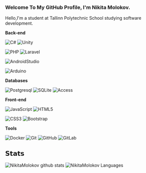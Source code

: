 ### Welcome To My GitHub Profile, I'm Nikita Molokov.
Hello,I'm a student at Tallinn Polytechnic School studying software development.

**Back-end**

![С#](https://img.shields.io/badge/C%23-239120?style=for-the-badge&logo=c-sharp&logoColor=white)
![Unity](https://img.shields.io/badge/Unity-100000?style=for-the-badge&logo=unity&logoColor=white)

![PHP](https://img.shields.io/badge/-PHP-%234B32C3?style=flat-square&logo=PHP)
![Laravel](https://img.shields.io/badge/Laravel-FF2D20?style=for-the-badge&logo=laravel&logoColor=white)

![AndroidStudio](https://img.shields.io/badge/AndroidStudio-3DDC84?style=for-the-badge&logo=android&logoColor=white)

![Arduino](https://img.shields.io/badge/Arduino-009297?style=for-the-badge&logo=Arduino&logoColor=white)

**Databases**

![Postgresql](https://img.shields.io/badge/-Postgresql-%232c3e50?style=flat-square&logo=Postgresql)
![SQLite](https://img.shields.io/badge/SQLite-07405E?style=for-the-badge&logo=sqlite&logoColor=white)
![Access](https://img.shields.io/badge/Microsoft_Access-A4373A?style=for-the-badge&logo=microsoft-access&logoColor=white)

**Front-end**

![JavaScript](https://img.shields.io/badge/-JavaScript-%23F7DF1C?style=flat-square&logo=javascript&logoColor=000000&labelColor=%23F7DF1C&color=%23FFCE5A)
![HTML5](https://img.shields.io/badge/-HTML5-%23E44D27?style=flat-square&logo=html5&logoColor=ffffff)

![CSS3](https://img.shields.io/badge/-CSS3-%231572B6?style=flat-square&logo=css3)
![Bootstrap](https://img.shields.io/badge/-Bootstrap-%231572B6?style=flat-square&logo=Bootstrap)

**Tools**

![Docker](https://img.shields.io/badge/-Docker-46a2f1?style=flat-square&logo=docker&logoColor=white)
![Git](https://img.shields.io/badge/-Git-black?style=flat-square&logo=git)
![GitHub](https://img.shields.io/badge/-GitHub-181717?style=flat-square&logo=github)
![GitLab](https://img.shields.io/badge/-GitLab-FCA121?style=flat-square&logo=gitlab)



## 𝗦𝘁𝗮𝘁𝘀
![NikitaMolokov github stats](https://github-readme-stats.vercel.app/apiusername=NikitaMolokov&show_icons=true&theme=dracula&include_all_commits=true&count_private=true)
![NikitaMolokov Languages](https://github-readme-stats.vercel.app/api/top-langs/?username=NikitaMolokov&layout=compact&count_private=true&theme=gruvbox)

<!--
**NikitaMolokov/NikitaMolokov** is a ✨ _special_ ✨ repository because its `README.md` (this file) appears on your GitHub profile.

Here are some ideas to get you started:

- 🔭 I’m currently working on ...
- 🌱 I’m currently learning ...
- 👯 I’m looking to collaborate on ...
- 🤔 I’m looking for help with ...
- 💬 Ask me about ...
- 📫 How to reach me: ...
- 😄 Pronouns: ...
- ⚡ Fun fact: ...
-->
